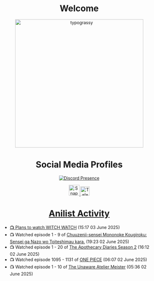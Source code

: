 <div align="center">

# Welcome
<a href="https://github.com/kawarimidoll/typograssy">
    <img alt="typograssy" src="https://typograssy.deno.dev/api?text=%E3%82%88%E3%81%86%E3%81%93%E3%81%9D%E3%81%BF%E3%81%AA%E3%81%95%E3%82%93%20-%20Sheby--&&l0=none&l1=82d9d0&l2=027353&l3=038c4c&l4=01402e&bg=none&frame=none&speed=100&comment=" width="421.99">
</a>

</div>

<div align="center">

# Social Media Profiles

[![Discord Presence](https://lanyard.cnrad.dev/api/612532963938271232)](https://discord.com/users/612532963938271232)


<a href="https://www.snapchat.com/add/a.sheby" title="Snapchat Profile">
    <img src="https://www.freepnglogos.com/uploads/snapchat-logo-png-0.png" width="35" alt="Snapchat Logo" />


<a href="https://t.me/ASheby" title="Telegram Profile">
    <img src="https://www.freepnglogos.com/uploads/telegram-logo-png-0.png" width="30" alt="Telegram Logo" />


</div>

<div align="center">

# Anilist Activity

</div>

<!-- ANILIST_ACTIVITY:start -->

-   📺 Plans to watch [WITCH WATCH](https://anilist.co/anime/180367) (15:17 03 June 2025)
-   📺 Watched episode 1 - 9 of [Chuuzenji-sensei Mononoke Kougiroku: Sensei ga Nazo wo Toiteshimau kara.](https://anilist.co/anime/182419) (19:23 02 June 2025)
-   📺 Watched episode 1 - 20 of [The Apothecary Diaries Season 2](https://anilist.co/anime/176301) (16:12 02 June 2025)
-   📺 Watched episode 1095 - 1131 of [ONE PIECE](https://anilist.co/anime/21) (06:07 02 June 2025)
-   📺 Watched episode 1 - 10 of [The Unaware Atelier Meister](https://anilist.co/anime/183133) (05:36 02 June 2025)

<!-- ANILIST_ACTIVITY:end -->
